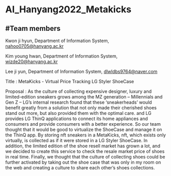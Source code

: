 # AI_Hanyang2022_Metakicks

#Team members
-------------
Kwon ji hyun, Department of Information System, nahoo0705@hanyang.ac.kr

Kim young hwan, Department of Information System, wizde20@hanyang.ac.kr

Lee ji yun, Department of Information System, dlwldbs9764@naver.com

Title : MetaKicks - Virtual Price Tracking LG Styler ShoeCase

Proposal : As the culture of collecting expensive designer, luxury
and limited-edition sneakers grows among the MZ generation –
Millennials and Gen Z – LG’s internal research found that these
‘sneakerheads’ would benefit greatly from a solution that not only
made their cherished shoes stand out more, but also provided them
with the optimal care. and LG provides LG ThinQ applications to
connect its home appliances and consumers and provide consumers
with a better experience. So our team thought that it would be good
to virtualize the ShoeCase and manage it on the ThinQ app. By
storing nft sneakers in a MetaKicks, nft, which exists only virtually,
is collected as if it were stored in a LG Styler ShoeCase. In addition,
the limited edition of the shoe resell market has grown a lot, and
we decided to create this service to check the resale market price of
shoes in real time. Finally, we thought that the culture of collecting
shoes could be further activated by taking out the shoe case that
was only in my room on the web and creating a culture to share
each other’s shoes collections.
